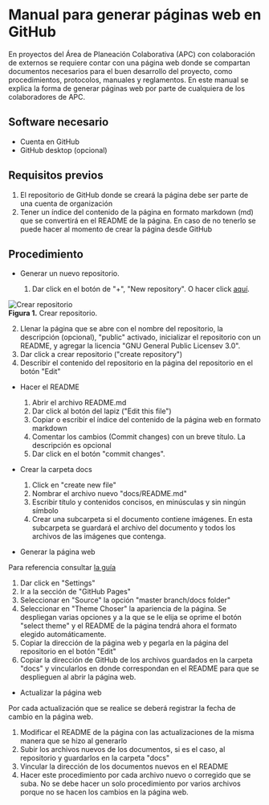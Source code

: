 # Manual para generar páginas web en GitHub

En proyectos del Área de Planeación Colaborativa (APC) con colaboración de externos se requiere contar con una página web donde se compartan documentos necesarios para el buen desarrollo del proyecto, como procedimientos, protocolos, manuales y reglamentos. En este manual se explica la forma de generar páginas web por parte de cualquiera de los colaboradores de APC.

## Software necesario

* Cuenta en GitHub
* GitHub desktop (opcional)

## Requisitos previos

1. El repositorio de GitHub donde se creará la página debe ser parte de una cuenta de organización
2. Tener un índice del contenido de la página en formato markdown (md) que se convertirá en el README de la página. En caso de no tenerlo se puede hacer al momento de crear la página desde GitHub

## Procedimiento

* Generar un nuevo repositorio.

  1. Dar click en el botón de "+", "New repository". O hacer click [aquí](https://github.com/new).

![Crear repositorio](repo_1.png)
<br>
**Figura 1.** Crear repositorio.

  2. Llenar la página que se abre con el nombre del repositorio, la descripción (opcional), "public" activado, inicializar el repositorio con un README, y agregar la licencia "GNU General Public Licensev 3.0".
  3. Dar click a crear repositorio ("create repository")
  4. Describir el contenido del repositorio en la página del repositorio en el botón "Edit"

* Hacer el README

  1. Abrir el archivo README.md
  2. Dar click al botón del lapiz ("Edit this file")
  3. Copiar o escribir el índice del contenido de la página web en formato markdown
  4. Comentar los cambios (Commit changes) con un breve título. La descripción es opcional
  5. Dar click en el botón "commit changes".

* Crear la carpeta docs

  1. Click en "create new file"
  2. Nombrar el archivo nuevo "docs/README.md"
  3. Escribir título y contenidos concisos, en minúsculas y sin ningún símbolo
  4. Crear una subcarpeta si el documento contiene imágenes. En esta subcarpeta se guardará el archivo del documento y todos los archivos de las imágenes que contenga.


* Generar la página web

Para referencia consultar [la guía](https://pages.github.com/)

  1. Dar click en "Settings"
  2. Ir a la sección de "GitHub Pages"
  3. Seleccionar en "Source" la opción "master branch/docs folder"
  4. Seleccionar en "Theme Choser" la apariencia de la página. Se despliegan varias opciones y a la que se le elija se oprime el botón "select theme" y el README de la página tendrá ahora el formato elegido automáticamente.
  5. Copiar la dirección de la página web y pegarla en la página del repositorio en el botón "Edit"
  6. Copiar la dirección de GitHub de los archivos guardados en la carpeta "docs" y vincularlos en donde correspondan en el README para que se desplieguen al abrir la página web.


* Actualizar la página web

Por cada actualización que se realice se deberá registrar la fecha de cambio en la página web.

  1. Modificar el README de la página con las actualizaciones de la misma manera que se hizo al generarlo
  2. Subir los archivos nuevos de los documentos, si es el caso, al repositorio y guardarlos en la carpeta "docs"
  3. Vincular la dirección de los documentos nuevos en el README 
  4. Hacer este procedimiento por cada archivo nuevo o corregido que se suba. No se debe hacer un solo procedimiento por varios archivos porque no se hacen los cambios en la página web.
